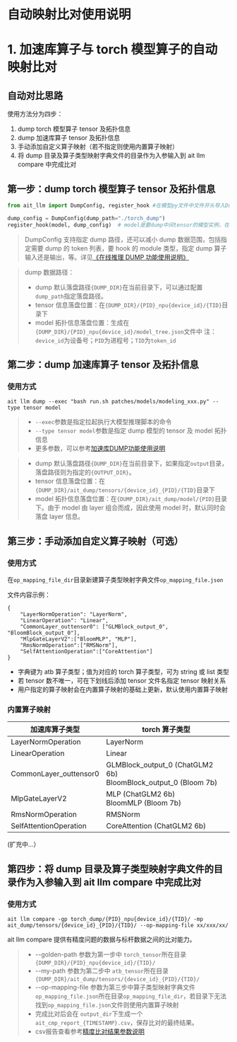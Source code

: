 # 自动映射比对使用说明

# 1. 加速库算子与 torch 模型算子的自动映射比对

## 自动对比思路

使用方法分为四步：

1. dump torch 模型算子 tensor 及拓扑信息
2. dump 加速库算子 tensor 及拓扑信息
3. 手动添加自定义算子映射（若不指定则使用内置算子映射）
4. 将 dump 目录及算子类型映射字典文件的目录作为入参输入到 ait llm compare 中完成比对

## 第一步：dump torch 模型算子 tensor 及拓扑信息

```python
from ait_llm import DumpConfig, register_hook #在模型py文件中文件开头导入DumpConfig和register_hook

dump_config = DumpConfig(dump_path="./torch_dump")
register_hook(model, dump_config)  # model是要dump中间tensor的模型实例，在模型初始化后添加代码

```

> DumpConfig 支持指定 dump 路径，还可以减小 dump 数据范围，包括指定需要 dump 的 token 列表，要 hook 的 module 类型，指定 dump 算子输入还是输出，等。详见[《在线推理 DUMP 功能使用说明》](/ait/docs/llm/工具-DUMP在线推理数据使用说明.md#dumpconfig)

> dump 数据路径：
> - dump 默认落盘路径`{DUMP_DIR}`在当前目录下，可以通过配置`dump_path`指定落盘路径。
> - tensor 信息落盘位置：在`{DUMP_DIR}/{PID}_npu{device_id}/{TID}`目录下
> - model 拓扑信息落盘位置：生成在`{DUMP_DIR}/{PID}_npu{device_id}/model_tree.json`文件中
> 注：`device_id`为设备号；`PID`为进程号；`TID`为`token_id`


## 第二步：dump 加速库算子 tensor 及拓扑信息

### 使用方式

`ait llm dump --exec "bash run.sh patches/models/modeling_xxx.py" --type tensor model`

> - `--exec`参数是指定拉起执行大模型推理脚本的命令
> - `--type tensor model`参数是指定 dump 模型的 tensor 及 model 拓扑信息
> - 更多参数，可以参考[加速库DUMP功能使用说明](/ait/docs/llm/工具-DUMP加速库数据使用说明.md)

> - dump 默认落盘路径`{DUMP_DIR}`在当前目录下，如果指定`output`目录，落盘路径则为指定的`{OUTPUT_DIR}`。
> - tensor 信息落盘位置：在`{DUMP_DIR}/ait_dump/tensors/{device_id}_{PID}/{TID}`目录下
> - model 拓扑信息落盘位置：在`{DUMP_DIR}/ait_dump/model/{PID}`目录下。由于 model 由 layer 组合而成，因此使用 model 时，默认同时会落盘 layer 信息。

## 第三步：手动添加自定义算子映射（可选）

### 使用方式

在`op_mapping_file_dir`目录新建算子类型映射字典文件`op_mapping_file.json`

文件内容示例：

```
{
    "LayerNormOperation": "LayerNorm",
    "LinearOperation": "Linear",
    "CommonLayer_outtensor0": ["GLMBlock_output_0", "BloomBlock_output_0"],
    "MlpGateLayerV2":["BloomMLP", "MLP"],
    "RmsNormOperation":["RMSNorm"],
    "SelfAttentionOperation":["CoreAttention"]
}
```

- 字典键为 atb 算子类型；值为对应的 torch 算子类型，可为 string 或 list 类型
- 若 tensor 数不唯一，可在下划线后添加 tensor 文件名指定 tensor 映射关系
- 用户指定的算子映射会在内置算子映射的基础上更新，默认使用内置算子映射

### 内置算子映射

| 加速库算子类型         | torch 算子类型                                                    |
| ---------------------- | ----------------------------------------------------------------- |
| LayerNormOperation     | LayerNorm                                                         |
| LinearOperation        | Linear                                                            |
| CommonLayer_outtensor0 | GLMBlock_output_0 (ChatGLM2 6b)<br>BloomBlock_output_0 (Bloom 7b) |
| MlpGateLayerV2         | MLP (ChatGLM2 6b)<br>BloomMLP (Bloom 7b)                          |
| RmsNormOperation       | RMSNorm                                                           |
| SelfAttentionOperation | CoreAttention (ChatGLM2 6b)                                       |

(扩充中...）

## 第四步：将 dump 目录及算子类型映射字典文件的目录作为入参输入到 ait llm compare 中完成比对

### 使用方式

```shell
ait llm compare -gp torch_dump/{PID}_npu{device_id}/{TID}/ -mp ait_dump/tensors/{device_id}_{PID}/{TID}/ --op-mapping-file xx/xxx/xx/
```

ait llm compare 提供有精度问题的数据与标杆数据之间的比对能力。
> - --golden-path 参数为第一步中 `torch_tensor`所在目录 `{DUMP_DIR}/{PID}_npu{device_id}/{TID}/`
> - --my-path 参数为第二步中 `atb_tensor`所在目录 `{DUMP_DIR}/ait_dump/tensors/{device_id}_{PID}/{TID}/`
> - --op-mapping-file 参数为第三步中算子类型映射字典文件`op_mapping_file.json`所在目录`op_mapping_file_dir`，若目录下无法找到`op_mapping_file.json`文件则使用内置算子映射
> - 完成比对后会在 `output_dir`下生成一个 `ait_cmp_report_{TIMESTAMP}.csv`，保存比对的最终结果。
> - csv报告查看参考[精度比对结果参数说明](/ait/docs/llm/精度比对结果参数说明.md)
